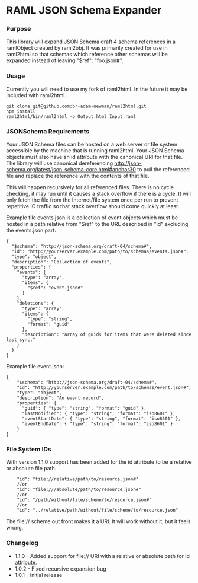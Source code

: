 RAML JSON Schema Expander
============

### Purpose
This library will expand JSON Schema draft 4 schema references in a ramlObject created by raml2obj. It was primarily created for use in raml2html so that schemas which reference other schemas will be expanded instead of leaving "$ref": "foo.json#". 

### Usage
Currently you will need to use my fork of raml2html. In the future it may be included with raml2html. 

    git clone git@github.com:br-adam-newman/raml2html.git
    npm install
    raml2html/bin/raml2html -o Output.html Input.raml

### JSONSchema Requirements
Your JSON Schema files can be hosted on a web server or file system accessible by the machine that is running raml2html. Your JSON Schema objects must also have an id attribute with the canonical URI for that file. The library will use canonical dereferencing http://json-schema.org/latest/json-schema-core.html#anchor30 to pull the referenced file and replace the reference with the contents of that file. 

This will happen recursively for all referenced files. There is no cycle checking, it may run until it causes a stack overflow if there is a cycle. It will only fetch the file from the Internet/file system once per run to prevent repetitive IO traffic so that stack overflow should come quickly at least.

Example file events.json is a collection of event objects which must be hosted in a path relative from "$ref" to the URL described in "id" excluding the events.json part:

    {
      "$schema": "http://json-schema.org/draft-04/schema#",
      "id": "http://yourserver.example.com/path/to/schemas/events.json#",
      "type": "object",
      "description": "Collection of events",
      "properties": {
        "events": {
          "type": "array",
          "items": {
            "$ref": "event.json#"
          }
        },
        "deletions": {
          "type": "array",
          "items": {
            "type": "string",
            "format": "guid"
          },
          "description": "array of guids for items that were deleted since last sync."
        }
      }
    }
    
Example file event.json:
    
    {
        "$schema": "http://json-schema.org/draft-04/schema#",
        "id": "http://yourserver.example.com/path/to/schemas/event.json#",
        "type": "object",
        "description": "An event record",
        "properties": {              
          "guid": { "type": "string", "format": "guid" },      
          "lastModified": { "type": "string", "format": "iso8601" },
          "eventStartDate": { "type": "string", "format": "iso8601" },
          "eventEndDate": { "type": "string", "format": "iso8601" }
        }
    }
    
### File System IDs
With version 1.1.0 support has been added for the id attribute to be a relative or absolute file path. 

        "id": "file://relative/path/to/resource.json#"
        //or
        "id": "file:///absolute/path/to/resource.json#"
        //or
        "id": "/path/without/file/scheme/to/resource.json#"
        //or
        "id": "../relative/path/without/file/scheme/to/resource.json"

The file:// scheme out front makes it a URI. It will work without it, but it feels wrong. 
    
### Changelog
*   1.1.0 - Added support for file:// URI with a relative or absolute path for id attribute.
*   1.0.2 - Fixed recursive expansion bug
*   1.0.1 - Initial release
